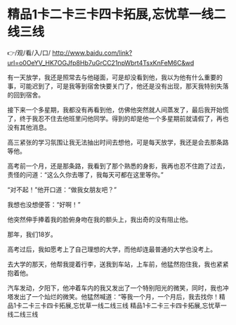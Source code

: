 # 精品1卡二卡三卡四卡拓展,忘忧草一线二线三线

👉/观/看/入/口/ http://www.baidu.com/link?url=o0OeYV_HK7OGJfp8Hb7uGrCC21npWbrt4TsxKnFeM6C&wd


有一天放学，我还是照常去与他碰面，可是却没看到他，我以为他有什么重要的事，可能迟到了，可是我等到宿舍快要关门了，他还是没有出现，那天我特别失落的回到宿舍。

接下来一个多星期，我都没有再看到他，仿佛他突然就人间蒸发了，最后我开始慌了，终于我忍不住去他班里问他同学。得到的却是他一个多星期前就请假了，再也没有其他消息。

高三紧张的学习氛围让我无法抽出时间去想他，可是每天放学，我还是会去那条路等他。

高考前一个月，还是那条路，我看到了那个熟悉的身影，我再也忍不住跑了过去，责怪的问道：“这么久你去哪了，我每天可都在这里等你。”

“对不起！”他开口道：“做我女朋友吧？”

我想也没想便答：“好啊！”

他突然伸手捧着我的脸俯身吻在我的额头上，我出奇的没有阻止他。

那年，我们18岁。

高考过后，我如愿考上了自己理想的大学，而他却连最普通的大学也没考上。

去大学的那天，他帮我提着行李，送我到车站，上车前，他猛然抱住我，我也紧紧抱着他。

汽车发动，夕阳下，他冲着车内的我又发出了一个特别阳光的微笑，同时，我也冲塔发出了一个灿烂的微笑。他猛然喊道：“等我一个月，一个月后，我去找你！精品1卡二卡三卡四卡拓展,忘忧草一线二线三线
精品1卡二卡三卡四卡拓展,忘忧草一线二线三线

